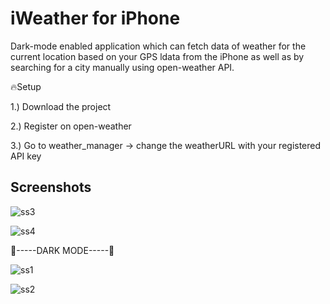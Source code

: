 
# iWeather for iPhone
Dark-mode enabled  application which can fetch data of weather for the current location based on your GPS ldata from the iPhone as well as by searching for a city manually using open-weather API.


🔥Setup 

1.) Download the project

2.) Register on open-weather

3.) Go to weather_manager -> change the weatherURL with your registered API key 
## Screenshots

![ss3](https://github.com/root-anshul/iWeather/blob/main/s3.png?raw=true)

![ss4](https://github.com/root-anshul/iWeather/blob/main/s4.png?raw=true)

🌚-----DARK MODE-----🌚

![ss1](https://github.com/root-anshul/iWeather/blob/main/s1.png?raw=true)

![ss2](https://github.com/root-anshul/iWeather/blob/main/s2.png?raw=true)

